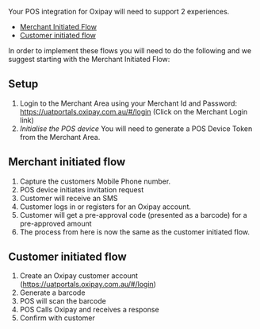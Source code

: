 Your POS integration for Oxipay will need to support 2 experiences.

* [Merchant Initiated Flow](process/merchant_initiated_flow.md)
* [Customer initiated flow](process/customer_initiated_flow.md)

In order to implement these flows you will need to do the following and we suggest starting with the Merchant Initiated Flow: 


## Setup 
1. Login to the Merchant Area using your Merchant Id and Password: 
   https://uatportals.oxipay.com.au/#/login 
   (Click on the Merchant Login link)
2. *Initialise the POS device*
   You will need to generate a POS Device Token from the Merchant Area.

## Merchant initiated flow


1. Capture the customers Mobile Phone number.
2. POS device initiates invitation request
3. Customer will receive an SMS
4. Customer logs in or registers for an Oxipay account.
5. Customer will get a pre-approval code (presented as a barcode) for a pre-approved amount
6. The process from here is now the same as the customer initiated flow. 


## Customer initiated flow 

1. Create an Oxipay customer account (https://uatportals.oxipay.com.au/#/login)
2. Generate a barcode
3. POS will scan the barcode
4. POS Calls Oxipay and receives a response
5. Confirm with customer



